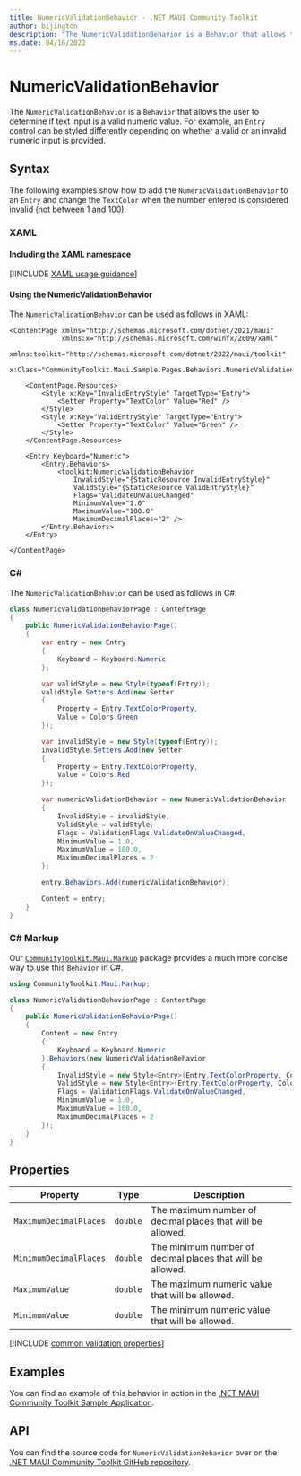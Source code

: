 ```yaml
---
title: NumericValidationBehavior - .NET MAUI Community Toolkit
author: bijington
description: "The NumericValidationBehavior is a Behavior that allows the user to determine if text input is a valid numeric value."
ms.date: 04/16/2022
---
```


# NumericValidationBehavior

The `NumericValidationBehavior` is a `Behavior` that allows the user to determine if text input is a valid numeric value. For example, an `Entry` control can be styled differently depending on whether a valid or an invalid numeric input is provided.

## Syntax

The following examples show how to add the `NumericValidationBehavior` to an `Entry` and change the `TextColor` when the number entered is considered invalid (not between 1 and 100).

### XAML

#### Including the XAML namespace

[!INCLUDE [XAML usage guidance](../includes/xaml-usage.md)]

#### Using the NumericValidationBehavior

The `NumericValidationBehavior` can be used as follows in XAML:

```xaml
<ContentPage xmlns="http://schemas.microsoft.com/dotnet/2021/maui"
             xmlns:x="http://schemas.microsoft.com/winfx/2009/xaml"
             xmlns:toolkit="http://schemas.microsoft.com/dotnet/2022/maui/toolkit"
             x:Class="CommunityToolkit.Maui.Sample.Pages.Behaviors.NumericValidationBehaviorPage">

    <ContentPage.Resources>
        <Style x:Key="InvalidEntryStyle" TargetType="Entry">
            <Setter Property="TextColor" Value="Red" />
        </Style>
        <Style x:Key="ValidEntryStyle" TargetType="Entry">
            <Setter Property="TextColor" Value="Green" />
        </Style>
    </ContentPage.Resources>

    <Entry Keyboard="Numeric">
        <Entry.Behaviors>
            <toolkit:NumericValidationBehavior 
                InvalidStyle="{StaticResource InvalidEntryStyle}"
                ValidStyle="{StaticResource ValidEntryStyle}"
                Flags="ValidateOnValueChanged"
                MinimumValue="1.0"
                MaximumValue="100.0"
                MaximumDecimalPlaces="2" />
        </Entry.Behaviors>
    </Entry>

</ContentPage>
```

### C#

The `NumericValidationBehavior` can be used as follows in C#:

```csharp
class NumericValidationBehaviorPage : ContentPage
{
    public NumericValidationBehaviorPage()
    {
        var entry = new Entry
        {
            Keyboard = Keyboard.Numeric
        };

        var validStyle = new Style(typeof(Entry));
        validStyle.Setters.Add(new Setter
        {
            Property = Entry.TextColorProperty,
            Value = Colors.Green
        });

        var invalidStyle = new Style(typeof(Entry));
        invalidStyle.Setters.Add(new Setter
        {
            Property = Entry.TextColorProperty,
            Value = Colors.Red
        });

        var numericValidationBehavior = new NumericValidationBehavior
        {
            InvalidStyle = invalidStyle,
            ValidStyle = validStyle,
            Flags = ValidationFlags.ValidateOnValueChanged,
            MinimumValue = 1.0,
            MaximumValue = 100.0,
            MaximumDecimalPlaces = 2
        };

        entry.Behaviors.Add(numericValidationBehavior);

        Content = entry;
    }
}
```

### C# Markup

Our [`CommunityToolkit.Maui.Markup`](../markup/markup.md) package provides a much more concise way to use this `Behavior` in C#.

```csharp
using CommunityToolkit.Maui.Markup;

class NumericValidationBehaviorPage : ContentPage
{
    public NumericValidationBehaviorPage()
    {
        Content = new Entry
        {
            Keyboard = Keyboard.Numeric
        }.Behaviors(new NumericValidationBehavior
        {
            InvalidStyle = new Style<Entry>(Entry.TextColorProperty, Colors.Red),
            ValidStyle = new Style<Entry>(Entry.TextColorProperty, Colors.Green),
            Flags = ValidationFlags.ValidateOnValueChanged,
            MinimumValue = 1.0,
            MaximumValue = 100.0,
            MaximumDecimalPlaces = 2
        });
    }
}
```

## Properties

|Property  |Type  |Description  |
|---------|---------|---------|
| `MaximumDecimalPlaces` | `double` | The maximum number of decimal places that will be allowed. |
| `MinimumDecimalPlaces` | `double` | The minimum number of decimal places that will be allowed. |
| `MaximumValue` | `double` | The maximum numeric value that will be allowed. |
| `MinimumValue` | `double` | The minimum numeric value that will be allowed. |

[!INCLUDE [common validation properties](../includes/validation-behavior.md)]

## Examples

You can find an example of this behavior in action in the [.NET MAUI Community Toolkit Sample Application](https://github.com/CommunityToolkit/Maui/blob/main/samples/CommunityToolkit.Maui.Sample/Pages/Behaviors/NumericValidationBehaviorPage.xaml).

## API

You can find the source code for `NumericValidationBehavior` over on the [.NET MAUI Community Toolkit GitHub repository](https://github.com/CommunityToolkit/Maui/blob/main/src/CommunityToolkit.Maui/Behaviors/Validators/NumericValidationBehavior.shared.cs).